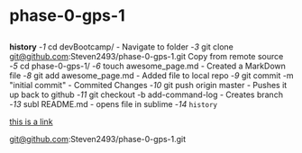 # phase-0-gps-1
##
**history**
    -*1*  cd devBootcamp/ - Navigate to folder 
    -*3* git clone git@github.com:Steven2493/phase-0-gps-1.git Copy from remote source
    -*5*  cd phase-0-gps-1/
    -*6*  touch awesome_page.md - Created a MarkDown file
    -*8*  git add awesome_page.md - Added file to local repo
    -*9*  git commit -m "initial commit" - Commited Changes
   -*10*  git push origin master - Pushes it up back to github
   -*11*  git checkout -b add-command-log - Creates branch 
   -*13* subl README.md - opens file in sublime
   -*14*  `history`

   [this is a link](www.google.com)

git@github.com:Steven2493/phase-0-gps-1.git
